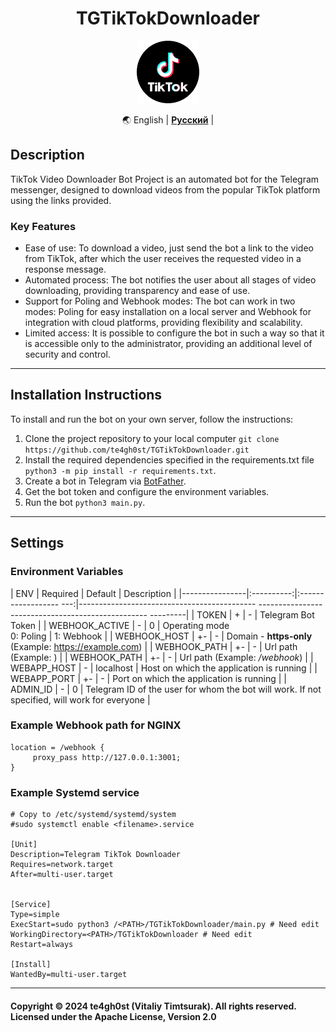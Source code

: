 <h1 align="center">TGTikTokDownloader</h1>

<p align="center">
     <img src="./documentation_images/tt.png" width="100" height="100" style="">
</p>

<div align="center" markdown>

🌏 English | [**Русский**](./README.ru.md) |

</div>

## Description

TikTok Video Downloader Bot Project
is an automated bot for the Telegram messenger,
designed to download videos from the popular TikTok platform using the links provided.

### Key Features

- Ease of use: To download a video, just send the bot a link to the video from TikTok,
after which the user receives the requested video in a response message.
- Automated process: The bot notifies the user about all stages of video downloading,
providing transparency and ease of use.
- Support for Poling and Webhook modes: The bot can work in two modes:
Poling for easy installation on a local server and Webhook for integration with cloud platforms,
providing flexibility and scalability.
- Limited access: It is possible to configure the bot in such a way
so that it is accessible only to the administrator,
providing an additional level of security and control.

---

## Installation Instructions
To install and run the bot on your own server, follow the instructions:

1. Clone the project repository to your local computer `git clone https://github.com/te4gh0st/TGTikTokDownloader.git`
2. Install the required dependencies specified in the requirements.txt file `python3 -m pip install -r requirements.txt`.
3. Create a bot in Telegram via [BotFather](https://t.me/BotFather).
4. Get the bot token and configure the environment variables.
5. Run the bot `python3 main.py`.

---

## Settings

### Environment Variables

| ENV | Required | Default | Description |
|----------------|:----------:|:------------------ ---:|-------------------------------------------- -------------------------------------------------- ---------|
| TOKEN | + | - | Telegram Bot Token |
| WEBHOOK_ACTIVE | - | 0 | Operating mode<br/>0: Poling \| 1: Webhook |
| WEBHOOK_HOST | +- | - | Domain - **https-only** (Example: https://example.com) |
| WEBHOOK_PATH | +- | - | Url path (Example: ) |
| WEBHOOK_PATH | +- | - | Url path (Example: <i>/webhook</i>) |
| WEBAPP_HOST | - | localhost | Host on which the application is running |
| WEBAPP_PORT | +- | - | Port on which the application is running |
| ADMIN_ID | - | 0 | Telegram ID of the user for whom the bot will work. If not specified, will work for everyone |

### Example Webhook path for NGINX

```nginx
location = /webhook {
     proxy_pass http://127.0.0.1:3001;
}
```

### Example Systemd service
```shell
# Copy to /etc/systemd/systemd/system
#sudo systemctl enable <filename>.service

[Unit]
Description=Telegram TikTok Downloader
Requires=network.target
After=multi-user.target


[Service]
Type=simple
ExecStart=sudo python3 /<PATH>/TGTikTokDownloader/main.py # Need edit
WorkingDirectory=<PATH>/TGTikTokDownloader # Need edit
Restart=always

[Install]
WantedBy=multi-user.target
```

---
<h4>
Copyright &copy; 2024 te4gh0st (Vitaliy Timtsurak). All rights reserved.
<br>
Licensed under the Apache License, Version 2.0
</h4>